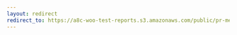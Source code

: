 ```yaml
---
layout: redirect
redirect_to: https://a8c-woo-test-reports.s3.amazonaws.com/public/pr-merge/41732/api/index.html
---
```

